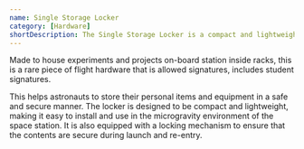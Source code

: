 ```yaml
---
name: Single Storage Locker
category: [Hardware]
shortDescription: The Single Storage Locker is a compact and lightweight storage solution for astronauts to store their personal items and equipment in a safe and secure manner.
---
```


Made to house experiments and projects on-board station inside racks, this is a rare piece of flight hardware that is allowed signatures, includes student signatures.

This helps astronauts to store their personal items and equipment in a safe and secure manner. The locker is designed to be compact and lightweight, making it easy to install and use in the microgravity environment of the space station. It is also equipped with a locking mechanism to ensure that the contents are secure during launch and re-entry.
